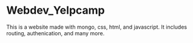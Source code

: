 # Webdev_Yelpcamp
This is a website made with mongo, css, html, and javascript. It includes routing, authenication, and many more.
